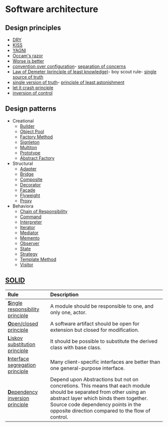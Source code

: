# Software architecture

## Design principles

- [DRY](https://en.wikipedia.org/wiki/Don%27t_repeat_yourself)
- [KISS](https://en.wikipedia.org/wiki/KISS_principle)
- [YAGNI](https://en.wikipedia.org/wiki/You_aren%27t_gonna_need_it)
- [Occam's razor](https://en.wikipedia.org/wiki/Occam%27s_razor)
- [Worse is better](https://en.wikipedia.org/wiki/Worse_is_better)
- [convention over configuration](https://en.wikipedia.org/wiki/Convention_over_configuration)- [separation of concerns](https://en.wikipedia.org/wiki/Separation_of_concerns)
- [Law of Demeter (principle of least knowledge)](https://en.wikipedia.org/wiki/Law_of_Demeter)- boy scout rule- [single source of truth](https://en.wikipedia.org/wiki/Single_source_of_truth)
- [single version of truth](https://en.wikipedia.org/wiki/Single_version_of_the_truth)- [principle of least astonishment](https://en.wikipedia.org/wiki/Principle_of_least_astonishment)
- [let it crash principle](https://en.wikipedia.org/wiki/Crash-only_software)
- [inversion of control](https://en.wikipedia.org/wiki/Inversion_of_control)

## Design patterns

- Creational 
    - [Builder](https://refactoring.guru/design-patterns/builder)
    - [Object Pool](https://en.wikipedia.org/wiki/Object_pool_pattern)
    - [Factory Method](https://refactoring.guru/design-patterns/factory-method)
    - [Signleton](https://refactoring.guru/design-patterns/singleton)
    - [Multiton](https://en.wikipedia.org/wiki/Multiton_pattern)
    - [Prototype](https://refactoring.guru/design-patterns/prototype)
    - [Abstract Factory](https://refactoring.guru/design-patterns/abstract-factory)
- Structural
    - [Adapter](https://refactoring.guru/design-patterns/adapter)
    - [Bridge](https://refactoring.guru/design-patterns/bridge)
    - [Composite](https://refactoring.guru/design-patterns/composite)
    - [Decorator](https://refactoring.guru/design-patterns/decorator)
    - [Facade](https://refactoring.guru/design-patterns/facade)
    - [Flyweight](https://refactoring.guru/design-patterns/flyweight)
    - [Proxy](https://refactoring.guru/design-patterns/proxy)
- Behaviora
    - [Chain of Responsibility](https://refactoring.guru/design-patterns/chain-of-responsibility)
    - [Command](https://refactoring.guru/design-patterns/command)
    - [Interpreter](https://en.wikipedia.org/wiki/Interpreter_pattern)
    - [Iterator](https://refactoring.guru/design-patterns/iterator)
    - [Mediator](https://refactoring.guru/design-patterns/mediator)
    - [Memento](https://refactoring.guru/design-patterns/memento)
    - [Observer](https://refactoring.guru/design-patterns/observer)
    - [State](https://refactoring.guru/design-patterns/state)
    - [Strategy](https://refactoring.guru/design-patterns/strategy)
    - [Template Method](https://refactoring.guru/design-patterns/template-method)
    - [Visitor](https://refactoring.guru/design-patterns/visitor)

## [SOLID](https://en.wikipedia.org/wiki/SOLID_(object-oriented_design))

|Rule|Description|
|:--|:--|
|[**S**ingle responsibility principle](https://en.wikipedia.org/wiki/Single_responsibility_principle)|A module should be responsible to one, and only one, actor.|
|[**O**pen/closed principle](https://en.wikipedia.org/wiki/Open/closed_principle)|A software artifact should be open for extension but closed for modification.|
|[**L**iskov substitution principle](https://en.wikipedia.org/wiki/Liskov_substitution_principle)|It should be possible to substitute the derived class with base class.|
|[**I**nterface segregation principle](https://en.wikipedia.org/wiki/Interface_segregation_principle)|Many client-specific interfaces are better than one general-purpose interface.|
|[**D**ependency inversion principle](https://en.wikipedia.org/wiki/Dependency_inversion_principle)|Depend upon Abstractions but not on concretions. This means that each module should be separated from other using an abstract layer which binds them together. Source code dependency points in the opposite direction compared to the flow of control.|